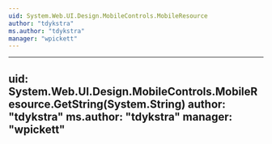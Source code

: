 ```yaml
---
uid: System.Web.UI.Design.MobileControls.MobileResource
author: "tdykstra"
ms.author: "tdykstra"
manager: "wpickett"
---
```


---
uid: System.Web.UI.Design.MobileControls.MobileResource.GetString(System.String)
author: "tdykstra"
ms.author: "tdykstra"
manager: "wpickett"
---

